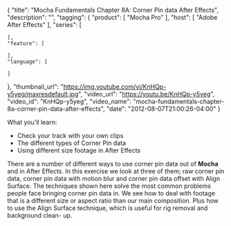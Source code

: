 {
  "title": "Mocha Fundamentals Chapter 8A: Corner Pin data After Effects",
  "description": "",
  "tagging": {
    "product": [
      "Mocha Pro"
    ],
    "host": [
      "Adobe After Effects"
    ],
    "series": [

    ],
    "feature": [

    ],
    "language": [

    ]
  },
  "thumbnail_url": "https://img.youtube.com/vi/KnHQp-y5yeg/maxresdefault.jpg",
  "video_url": "https://youtu.be/KnHQp-y5yeg",
  "video_id": "KnHQp-y5yeg",
  "video_name": "mocha-fundamentals-chapter-8a-corner-pin-data-after-effects",
  "date": "2012-08-07T21:00:26-04:00"
}

What you'll learn:

  * Check your track with your own clips
  * The different types of Corner Pin data
  * Using different size footage in After Effects

There are a number of different ways to use corner pin data out of **Mocha**
and in After Effects. In this exercise we look at three of them; raw corner
pin data, corner pin data with motion blur and corner pin data offset with
Align Surface. The techniques shown here solve the most common problems people
face bringing corner pin data in. We see how to deal with footage that is a
different size or aspect ratio than our main composition. Plus how to use the
Align Surface technique, which is useful for rig removal and background clean-
up.


